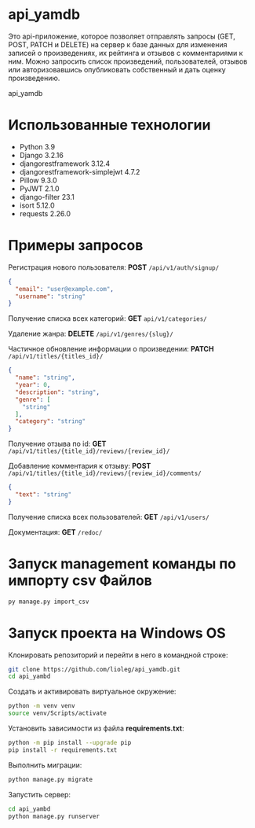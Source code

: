 # api_yamdb

Это api-приложение, которое позволяет отправлять запросы (GET, POST, PATCH и DELETE) на сервер к базе данных для изменения записей о произведениях, их рейтинга и отзывов с комментариями к ним.
Можно запросить список произведений, пользователей, отзывов или авторизовавшись опубликовать собственный и дать оценку произведению.

api_yamdb

# Использованные технологии
- Python 3.9
- Django 3.2.16
- djangorestframework 3.12.4
- djangorestframework-simplejwt 4.7.2
- Pillow 9.3.0
- PyJWT 2.1.0
- django-filter 23.1
- isort 5.12.0
- requests 2.26.0


# Примеры запросов

Регистрация нового пользователя:
**POST** `/api/v1/auth/signup/`
```json
{
  "email": "user@example.com",
  "username": "string"
}
```

Получение списка всех категорий:
**GET** `api/v1/categories/`

Удаление жанра:
**DELETE** `/api/v1/genres/{slug}/`

Частичное обновление информации о произведении:
**PATCH** `/api/v1/titles/{titles_id}/`
```json
{
  "name": "string",
  "year": 0,
  "description": "string",
  "genre": [
    "string"
  ],
  "category": "string"
}
```

Получение отзыва по id:
**GET** `/api/v1/titles/{title_id}/reviews/{review_id}/`

Добавление комментария к отзыву:
**POST** `/api/v1/titles/{title_id}/reviews/{review_id}/comments/`
```json
{
  "text": "string"
}
```

Получение списка всех пользователей:
**GET** `/api/v1/users/`

Документация:
**GET** `/redoc/`


# Запуск management команды по импорту csv Файлов
```bash
py manage.py import_csv
``` 


# Запуск проекта на Windows OS

Клонировать репозиторий и перейти в него в командной строке:
```bash
git clone https://github.com/lioleg/api_yamdb.git
cd api_yambd
```

Cоздать и активировать виртуальное окружение:
```bash
python -m venv venv
source venv/Scripts/activate
```

Установить зависимости из файла **requirements.txt**:
```bash
python -m pip install --upgrade pip
pip install -r requirements.txt
```

Выполнить миграции:
```bash
python manage.py migrate
```

Запустить сервер:
```bash
cd api_yambd
python manage.py runserver
```
